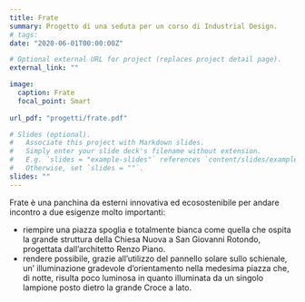 ```yaml
---
title: Frate
summary: Progetto di una seduta per un corso di Industrial Design.
# tags:
date: "2020-06-01T00:00:00Z"

# Optional external URL for project (replaces project detail page).
external_link: ""

image:
  caption: Frate
  focal_point: Smart
  
url_pdf: "progetti/frate.pdf"

# Slides (optional).
#   Associate this project with Markdown slides.
#   Simply enter your slide deck's filename without extension.
#   E.g. `slides = "example-slides"` references `content/slides/example-slides.md`.
#   Otherwise, set `slides = ""`.
slides: ""
---
```


Frate è una panchina da esterni innovativa ed ecosostenibile per andare incontro a due esigenze molto importanti:
- riempire una piazza spoglia e totalmente bianca come quella che ospita la grande struttura della Chiesa Nuova a San Giovanni Rotondo, progettata dall’architetto Renzo Piano.
- rendere possibile, grazie all’utilizzo del pannello solare sullo schienale, un’ illuminazione gradevole d’orientamento nella medesima piazza che, di notte, risulta poco luminosa in quanto illuminata da un singolo lampione posto dietro la grande Croce a lato.